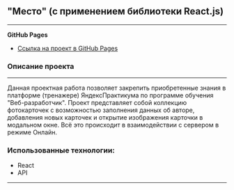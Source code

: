 ## "Место"  (c применением библиотеки React.js)
---------------------------------------------------------------------------------------------------
**GitHub Pages**

* [Ссылка на проект в GitHub Pages](https://nsotnikov16.github.io/mesto-react)


### Описание проекта
---------------------------------------------------------------------------------------------------
Данная проектная работа позволяет закрепить приобретенные знания в платформе (тренажере) ЯндексПрактикума по программе обучения "Веб-разработчик". Проект представляет собой коллекцию фотокарточек с возможностью заполнения данных об авторе, добавления новых карточек и открытие изображения карточки в модальном окне. Всё это происходит в взаимодействии с сервером в режиме Онлайн.
### Использованные технологии:
* React
* API

----------------------------------------------------------------------------------------------------  
